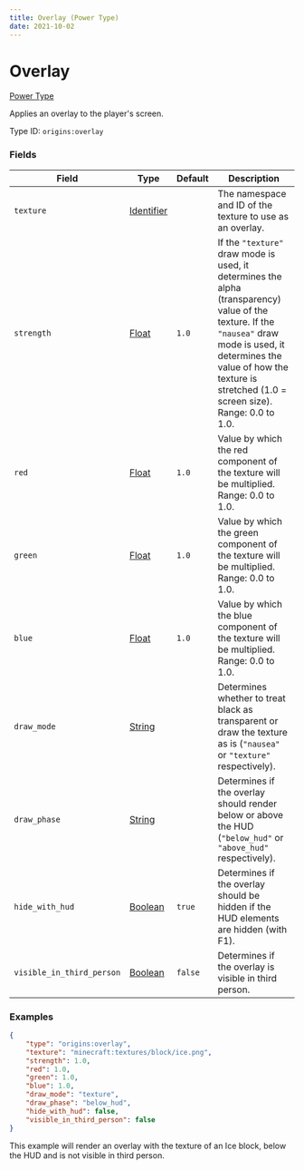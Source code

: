 ```yaml
---
title: Overlay (Power Type)
date: 2021-10-02
---
```


# Overlay

[Power Type](../power_types.md)

Applies an overlay to the player's screen.

Type ID: `origins:overlay`


### Fields

Field | Type | Default | Description
------|------|---------|-------------
`texture` | [Identifier](../data_types/identifier.md) | | The namespace and ID of the texture to use as an overlay.
`strength` | [Float](../data_types/float.md) | `1.0` | If the `"texture"` draw mode is used, it determines the alpha (transparency) value of the texture. If the `"nausea"` draw mode is used, it determines the value of how the texture is stretched (1.0 = screen size). Range: 0.0 to 1.0.
`red` | [Float](../data_types/float.md) | `1.0 `| Value by which the red component of the texture will be multiplied. Range: 0.0 to 1.0.
`green` | [Float](../data_types/float.md) | `1.0` | Value by which the green component of the texture will be multiplied. Range: 0.0 to 1.0.
`blue` | [Float](../data_types/float.md) | `1.0` | Value by which the blue component of the texture will be multiplied. Range: 0.0 to 1.0.
`draw_mode` | [String](../data_types/string.md) | | Determines whether to treat black as transparent or draw the texture as is (`"nausea"` or `"texture"` respectively).
`draw_phase` | [String](../data_types/string.md) | | Determines if the overlay should render below or above the HUD (`"below_hud"` or `"above_hud"` respectively).
`hide_with_hud` | [Boolean](../data_types/boolean.md) | `true` | Determines if the overlay should be hidden if the HUD elements are hidden (with F1).
`visible_in_third_person` | [Boolean](../data_types/boolean.md) | `false` | Determines if the overlay is visible in third person.


### Examples

```json
{
    "type": "origins:overlay",
    "texture": "minecraft:textures/block/ice.png",
    "strength": 1.0,
    "red": 1.0,
    "green": 1.0,
    "blue": 1.0,
    "draw_mode": "texture",
    "draw_phase": "below_hud",
    "hide_with_hud": false,
    "visible_in_third_person": false
}
```

This example will render an overlay with the texture of an Ice block, below the HUD and is not visible in third person.
